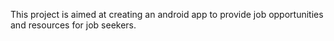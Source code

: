 This project is aimed at creating an android app to provide job opportunities and resources for job seekers.

